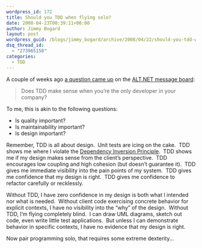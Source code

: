 ```yaml
---
wordpress_id: 172
title: Should you TDD when flying solo?
date: 2008-04-23T00:39:11+00:00
author: Jimmy Bogard
layout: post
wordpress_guid: /blogs/jimmy_bogard/archive/2008/04/22/should-you-tdd-when-flying-solo.aspx
dsq_thread_id:
  - "273965158"
categories:
  - TDD
---
```

A couple of weeks ago [a question came up](http://tech.groups.yahoo.com/group/altdotnet/message/6120) on the [ALT.NET message board](http://tech.groups.yahoo.com/group/altdotnet/):

> Does TDD make sense when you&#8217;re the only developer in your company?

To me, this is akin to the following questions:

  * Is quality important?
  * Is maintainability important?
  * Is design important?

Remember, TDD is all about design.&nbsp; Unit tests are icing on the cake.&nbsp; TDD shows me where I violate the [Dependency Inversion Principle](http://www.lostechies.com/blogs/jimmy_bogard/archive/2008/03/31/ptom-the-dependency-inversion-principle.aspx).&nbsp; TDD shows me if my design makes sense from the client&#8217;s perspective.&nbsp; TDD encourages low coupling and high cohesion (but doesn&#8217;t guarantee it).&nbsp; TDD gives me immediate visibility into the pain points of my system.&nbsp; TDD gives me confidence that my design is right.&nbsp; TDD gives me confidence to refactor carefully or recklessly.

Without TDD, I have zero confidence in my design is both what I intended nor what is needed.&nbsp; Without client code exercising concrete behavior for explicit contexts, I have no visibility into the &#8220;why&#8221; of the design.&nbsp; Without TDD, I&#8217;m flying completely blind.&nbsp; I can draw UML diagrams, sketch out code, even write little test applications.&nbsp; But unless I can demonstrate behavior in specific contexts, I have no evidence that my design is right.

Now pair programming solo, that requires some extreme dexterity&#8230;